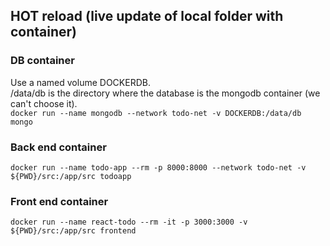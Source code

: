## HOT reload (live update of local folder with container)
### DB container
Use a named volume DOCKERDB.\
/data/db is the directory where the database is the mongodb container (we can't choose it).\
```docker run --name mongodb --network todo-net -v DOCKERDB:/data/db mongo ```

### Back end container
```docker run --name todo-app --rm -p 8000:8000 --network todo-net -v ${PWD}/src:/app/src todoapp ```

### Front end container
```docker run --name react-todo --rm -it -p 3000:3000 -v ${PWD}/src:/app/src frontend ```